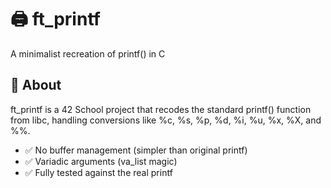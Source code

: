 # 🖨️ ft_printf
A minimalist recreation of printf() in C


## 📜 About
ft_printf is a 42 School project that recodes the standard printf() function from libc, handling conversions like %c, %s, %p, %d, %i, %u, %x, %X, and %%.

- ✅ No buffer management (simpler than original printf)
- ✅ Variadic arguments (va_list magic)
- ✅ Fully tested against the real printf
